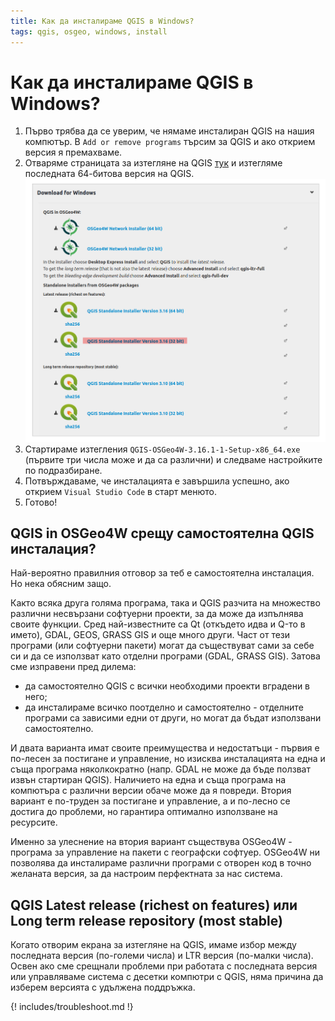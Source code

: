 ```yaml
---
title: Как да инсталираме QGIS в Windows?
tags: qgis, osgeo, windows, install
---
```


# Как да инсталираме QGIS в Windows?

1. Първо трябва да се уверим, че нямаме инсталиран QGIS на нашия компютър. В `Add or remove programs` търсим за QGIS и ако открием версия я премахваме.
2. Отваряме страницата за изтегляне на QGIS [тук](//qgis.org/en/site/forusers/download.html) и изтегляме последната 64-битова версия на QGIS.
![Последната 64-битова версия е отбелязана в червено. В бъдеще версията ще бъде различна от 3.16, но отново ще бъде четвъртият линк в списъка.](img/qgis_download_windows.png)
3. Стартираме изтегления `QGIS-OSGeo4W-3.16.1-1-Setup-x86_64.exe` (първите три числа може и да са различни) и следваме настройките по подразбиране.
4. Потвърждаваме, че инсталацията е завършила успешно, ако открием `Visual Studio Code` в старт менюто.
5. Готово!

## QGIS in OSGeo4W срещу самостоятелна QGIS инсталация?

Най-вероятно правилния отговор за теб е самостоятелна инсталация. Но нека обясним защо.

Както всяка друга голяма програма, така и QGIS разчита на множество различни несвързани софтуерни проекти, за да може да изпълнява своите функции. Сред най-известните са Qt (откъдето идва и Q-то в името), GDAL, GEOS, GRASS GIS и още много други. Част от тези програми (или софтуерни пакети) могат да съществуват сами за себе си и да се използват като отделни програми (GDAL, GRASS GIS). Затова сме изправени пред дилема:

- да самостоятелно QGIS с всички необходими проекти вградени в него;
- да инсталираме всичко поотделно и самостоятелно - отделните програми са зависими едни от други, но могат да бъдат използвани самостоятелно.

И двата варианта имат своите преимущества и недостатъци - първия е по-лесен за постигане и управление, но изисква инсталацията на една и съща програма няколкократно (напр. GDAL не може да бъде ползват извън стартиран QGIS). Наличието на една и съща програма на компютъра с различни версии обаче може да я повреди. Втория вариант е по-труден за постигане и управление, а и по-лесно се достига до проблеми, но гарантира оптимално използване на ресурсите.

Именно за улеснение на втория вариант съществува OSGeo4W - програма за управление на пакети с географски софтуер. OSGeo4W ни позволява да инсталираме различни програми с отворен код в точно желаната версия, за да настроим перфектната за нас система.

## QGIS Latest release (richest on features) или Long term release repository (most stable)

Когато отворим екрана за изтегляне на QGIS, имаме избор между последната версия (по-големи числа) и LTR версия (по-малки числа). Освен ако сме срещнали проблеми при работата с последната версия или управляваме система с десетки компютри с QGIS, няма причина да изберем версията с удължена поддръжка.

{! includes/troubleshoot.md !}
